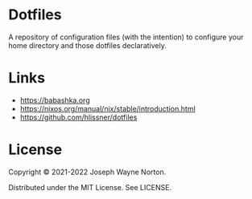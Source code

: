 # Dotfiles

A repository of configuration files (with the intention) to configure your home
directory and those dotfiles declaratively.

# Links

- https://babashka.org
- https://nixos.org/manual/nix/stable/introduction.html
- https://github.com/hlissner/dotfiles

# License

Copyright © 2021-2022 Joseph Wayne Norton.

Distributed under the MIT License. See LICENSE.
